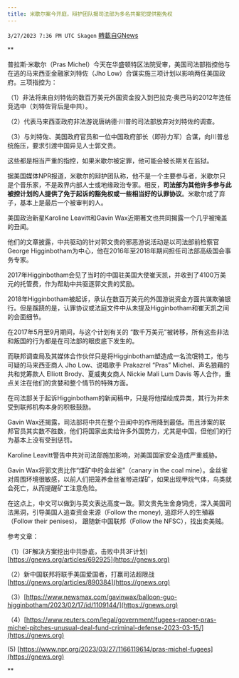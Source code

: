 ```yaml
---
title: 米歇尔案今开庭，辩护团队揭司法部为多名共案犯提供豁免权
---
```

`3/27/2023 7:36 PM UTC Skagen` [轉載自GNews](https://gnews.org/articles/1051195)

**

普拉斯·米歇尔（Pras Michel）今天在华盛顿特区法院受审，美国司法部指控他与在逃的马来西亚金融家刘特佐（Jho Low）合谋实施三项计划以影响两任美国政府。三项指控为：

  

（1）非法将来自刘特佐的数百万美元外国资金投入到巴拉克·奥巴马的2012年连任竞选中（刘特佐背后是中共）。

  

（2）代表马来西亚政府非法游说唐纳德·川普的司法部放弃对刘特佐的调查。

  

（3）与刘特佐、美国政府官员和一位中国政府部长（即孙力军）合谋，向川普总统施压，要求引渡中国异见人士郭文贵。

  

这些都是相当严重的指控，如果米歇尔被定罪，他可能会被长期关在监狱。

  

据美国媒体NPR报道，米歇尔的辩护团队称，他不是一个主要参与者，米歇尔只是个音乐家，不是政界内部人士或地缘政治专家。相反，**司法部为其他许多参与此被控计划的人提供了免于起诉的豁免权或一些相当好的认罪协议**。米歇尔成了弃子，基本上是最后一个被审判的人。

  

美国政治新星Karoline Leavitt和Gavin Wax近期著文也共同揭露一个几乎被掩盖的丑闻。

  

他们的文章披露，中共驱动的针对郭文贵的邪恶游说活动是以司法部前检察官George Higginbotham为中心，他在2016年至2018年期间担任司法部高级国会事务专家。

  

2017年Higginbotham会见了当时的中国驻美国大使崔天凯，并收到了4100万美元的托管费，作为帮助中共驱逐郭文贵的奖励。

  

2018年Higginbotham被起诉，承认在数百万美元的外国游说资金方面共谋欺骗银行。但是蹊跷的是，认罪协议或法庭文件中从未提及Higginbotham和崔天凯之间的会面细节。

  

在2017年5月至9月期间，与这个计划有关的 “数千万美元”被转移，所有这些非法和叛国的行为都是在司法部的眼皮底下发生的。

  

而联邦调查局及其媒体合作伙伴只是将Higginbotham塑造成一名流氓特工，他与可疑的马来西亚商人 Jho Low、说唱歌手 Prakazrel “Pras” Michel、声名狼藉的共和党筹款人 Elliott Brody、夏威夷女商人 Nickie Mali Lum Davis 等人合作，重点关注在他们的贪婪和整个情节的特殊方面。

  

在司法部关于起诉Higginbotham的新闻稿中，只是将他描绘成异类，其行为并未受到联邦机构本身的积极鼓励。

  

Gavin Wax还揭露，司法部将中共在整个丑闻中的作用降到最低。而且涉案的联邦官员其实数不胜数，他们将国家出卖给许多外国势力，尤其是中国，但他们的行为基本上没有受到惩罚。

  

Karoline Leavitt警告中共对司法部施加影响，对美国国家安全造成严重威胁。

  

Gavin Wax将郭文贵比作“煤矿中的金丝雀”（canary in the coal mine）。金丝雀对周围环境很敏感，以前人们把笼养金丝雀带进煤矿，如果出现甲烷气体，鸟类就会死亡，从而提醒矿工注意危险。

  

在这点上，中文可以做到与英文表达高度一致。郭文贵先生舍身饲虎，深入美国司法黑洞，引导美国人追查资金来源（Follow the money), 追踪坏人的生殖器（Follow their penises)， 跟随新中国联邦（Follow the NFSC），找出卖美贼。

参考文章：

（1）(3F解决方案挖出中共卧底，击败中共3F计划) [https://gnews.org/articles/692925](https://gnews.org)

  （2）新中国联邦将联手美国爱国者，打赢司法超限战 [https://gnews.org/articles/890384](https://gnews.org)

（3）[https://www.newsmax.com/gavinwax/balloon-guo-higginbotham/2023/02/17/id/1109144/](https://gnews.org)

（4）[https://www.reuters.com/legal/government/fugees-rapper-pras-michel-pitches-unusual-deal-fund-criminal-defense-2023-03-15/](https://gnews.org)
  
(5) [https://www.npr.org/2023/03/27/1166119614/pras-michel-fugees](https://gnews.org)

**
